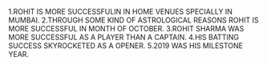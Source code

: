 1.ROHIT IS MORE SUCCESSFULIN  IN HOME VENUES SPECIALLY IN MUMBAI.
2.THROUGH SOME KIND OF ASTROLOGICAL REASONS ROHIT IS MORE SUCCESSFUL IN MONTH OF OCTOBER.
3.ROHIT SHARMA WAS MORE SUCCESSFUL AS A  PLAYER THAN A CAPTAIN.
4.HIS BATTING SUCCESS SKYROCKETED  AS A OPENER.
5.2019 WAS HIS MILESTONE YEAR.

